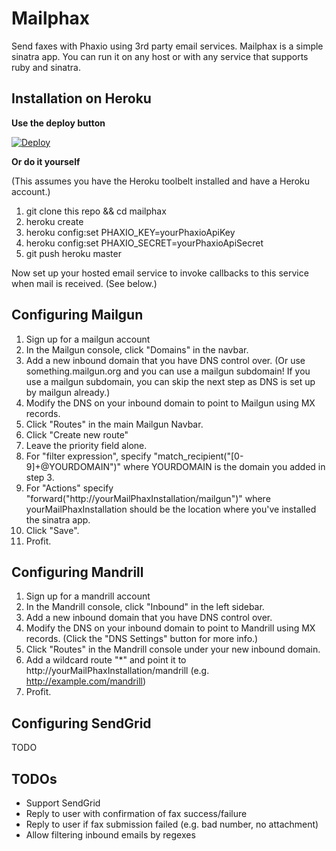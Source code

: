 Mailphax
========

Send faxes with Phaxio using 3rd party email services.  Mailphax is a simple sinatra app.  You can run it on any host or with any service that supports ruby and sinatra.


Installation on Heroku
------------

**Use the deploy button**

[![Deploy](https://www.herokucdn.com/deploy/button.png)](https://heroku.com/deploy)

**Or do it yourself**

(This assumes you have the Heroku toolbelt installed and have a Heroku account.)

1. git clone this repo && cd mailphax
1. heroku create
1. heroku config:set PHAXIO_KEY=yourPhaxioApiKey
1. heroku config:set PHAXIO_SECRET=yourPhaxioApiSecret
1. git push heroku master

Now set up your hosted email service to invoke callbacks to this service when mail is received.  (See below.)

Configuring Mailgun
-------
1. Sign up for a mailgun account
1. In the Mailgun console, click "Domains" in the navbar.
1. Add a new inbound domain that you have DNS control over.  (Or use something.mailgun.org and you can use a mailgun subdomain!  If you use a mailgun subdomain, you can skip the next step as DNS is set up by mailgun already.)
1. Modify the DNS on your inbound domain to point to Mailgun using MX records.
1. Click "Routes" in the main Mailgun Navbar.
1. Click "Create new route"
1. Leave the priority field alone.
1. For "filter expression", specify "match_recipient("[0-9]+@YOURDOMAIN")" where YOURDOMAIN is the domain you added in step 3.
1. For "Actions" specify "forward("http://yourMailPhaxInstallation/mailgun")" where yourMailPhaxInstallation should be the location where you've installed the sinatra app.
1. Click "Save".
1. Profit.


Configuring Mandrill
--------------------

1. Sign up for a mandrill account
1. In the Mandrill console, click "Inbound" in the left sidebar.
1. Add a new inbound domain that you have DNS control over.
1. Modify the DNS on your inbound domain to point to Mandrill using MX records. (Click the "DNS Settings" button for more info.)
1. Click "Routes" in the Mandrill console under your new inbound domain.
1. Add a wildcard route "*" and point it to http://yourMailPhaxInstallation/mandrill (e.g. http://example.com/mandrill)
1. Profit.


Configuring SendGrid
-------
TODO


TODOs
-----

 - Support SendGrid
 - Reply to user with confirmation of fax success/failure
 - Reply to user if fax submission failed (e.g. bad number, no attachment)
 - Allow filtering inbound emails by regexes
 
